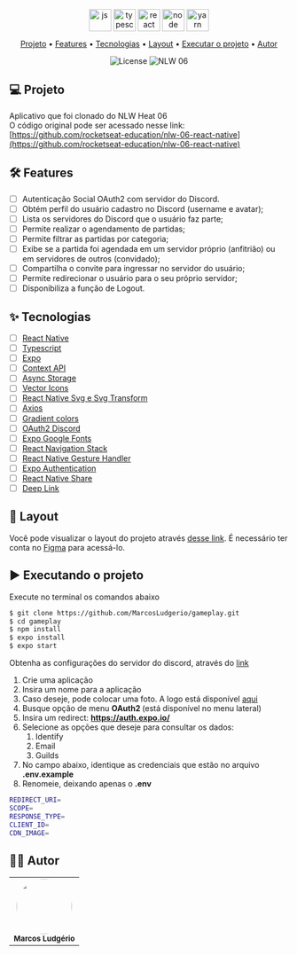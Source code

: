 <div align="center" display="flex" style="justify-content:flex-start;">
      <img align="center" alt="js" height="40" width="40" src="https://cdn.jsdelivr.net/gh/devicons/devicon/icons/javascript/javascript-original.svg" />
      <img align="center" alt="typescript" height="40" width="40" src="https://cdn.jsdelivr.net/gh/devicons/devicon/icons/typescript/typescript-original.svg" />
      <img align="center" alt="react" height="40" width="40" src="https://cdn.jsdelivr.net/gh/devicons/devicon/icons/react/react-original-wordmark.svg" />
      <img align="center" alt="node" height="40" width="40" src="https://cdn.jsdelivr.net/gh/devicons/devicon/icons/nodejs/nodejs-original.svg" />
      <img align="center" alt="yarn" height="40" width="40" src="https://cdn.jsdelivr.net/gh/devicons/devicon/icons/yarn/yarn-original.svg" />
</div>

<p align="center">
 <a href="#projeto">Projeto</a> •
 <a href="#features">Features</a> •
 <a href="#tecnologias">Tecnologias</a> • 
 <a href="#layout">Layout</a> • 
 <a href="#executando">Executar o projeto</a> • 
 <a href="#autor">Autor</a>
</p>

<p align="center">
  <img alt="License" src="https://img.shields.io/static/v1?label=license&message=MIT&color=E51C44&labelColor=0A1033">

  <img src="https://img.shields.io/static/v1?label=NLW&message=06&color=E51C44&labelColor=0A1033" alt="NLW 06" />
</p>

<div id="projeto" />

## 💻 Projeto
Aplicativo que foi clonado do NLW Heat 06 <br>
O código original pode ser acessado nesse link: [https://github.com/rocketseat-education/nlw-06-react-native](https://github.com/rocketseat-education/nlw-06-react-native) 

<div id="features" />

## :hammer_and_wrench: Features 
-   [ ] Autenticação Social OAuth2 com servidor do Discord.
-   [ ] Obtém perfil do usuário cadastro no Discord (username e avatar);
-   [ ] Lista os servidores do Discord que o usuário faz parte;
-   [ ] Permite realizar o agendamento de partidas;
-   [ ] Permite filtrar as partidas por categoria;
-   [ ] Exibe se a partida foi agendada em um servidor próprio (anfitrião) ou em servidores de outros (convidado);
-   [ ] Compartilha o convite para ingressar no servidor do usuário;
-   [ ] Permite redirecionar o usuário para o seu próprio servidor;
-   [ ] Disponibiliza a função de Logout.

<div id="tecnologias"/>

## ✨ Tecnologias

-   [ ] [React Native](https://reactnative.dev/)
-   [ ] [Typescript](https://www.typescriptlang.org/docs/)
-   [ ] [Expo](https://expo.dev/)
-   [ ] [Context API](https://reactjs.org/docs/context.html)
-   [ ] [Async Storage](https://reactnative.dev/docs/asyncstorage)
-   [ ] [Vector Icons](https://docs.expo.dev/guides/icons/)
-   [ ] [React Native Svg e Svg Transform](https://github.com/react-native-svg/react-native-svg)
-   [ ] [Axios](https://axios-http.com/docs/intro)
-   [ ] [Gradient colors](https://github.com/react-native-linear-gradient/react-native-linear-gradient)
-   [ ] [OAuth2 Discord](https://discord.com/developers/docs/topics/oauth2)
-   [ ] [Expo Google Fonts](https://docs.expo.dev/guides/using-custom-fonts/)
-   [ ] [React Navigation Stack](https://reactnavigation.org/docs/getting-started/)
-   [ ] [React Native Gesture Handler](https://docs.expo.dev/versions/latest/sdk/gesture-handler/)
-   [ ] [Expo Authentication](https://docs.expo.dev/guides/authentication/)
-   [ ] [React Native Share](https://reactnative.dev/docs/share)
-   [ ] [Deep Link](https://reactnavigation.org/docs/deep-linking/)

<div id="layout" />

## 🔖 Layout

Você pode visualizar o layout do projeto através [desse link](https://www.figma.com/community/file/991338130828322960). É necessário ter conta no [Figma](http://figma.com/) para acessá-lo.


<div id="executando" />

## ▶️ Executando o projeto

Execute no terminal os comandos abaixo
```sh
$ git clone https://github.com/MarcosLudgerio/gameplay.git
$ cd gameplay
$ npm install
$ expo install
$ expo start
```
Obtenha as configurações do servidor do discord, através do [link](https://discord.com/developers/applications)
1. Crie uma aplicação
2. Insira um nome para a aplicação
3. Caso deseje, pode colocar uma foto. A logo está disponível [aqui](https://drive.google.com/drive/folders/1fUWd9saKfjv9bkGdjdF28eNR7HmL35YW)
4. Busque opção de menu <strong> OAuth2 </strong> (está disponível no menu lateral)
5. Insira um redirect: <strong>https://auth.expo.io/</strong>
6. Selecione as opções que deseje para consultar os dados:
   1. Identify 
   2. Email
   3. Guilds
7. No campo abaixo, identique as credenciais que estão no arquivo <strong>.env.example</strong>
8. Renomeie, deixando apenas o <strong> .env </strong> </br>
 ```sh
REDIRECT_URI=
SCOPE=
RESPONSE_TYPE=
CLIENT_ID=
CDN_IMAGE=
```

<div id="autor" />

## 👩‍💻 Autor 

<table>
   <tr>
     <td align="center">
        <a href="https://github.com/MarcosLudgerio">
         <img style="border-radius: 50%;" src="https://avatars0.githubusercontent.com/u/43012976?s=460&u=1163c04d9f35b577063b3f6550ae520c4dd2f866&v=4" width="100px;" alt=""/>
        </a>
        <br/><sub><b>Marcos Ludgério</b></sub>
     </td>
   </tr>
</table>
